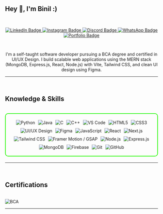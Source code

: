 ## Hey 👋, I'm Binil :)

<br>

<p align="center">
  <a href="www.linkedin.com/in/33binilb">
    <img src="https://img.shields.io/badge/-LinkedIn-0e76a8?style=for-the-badge&logo=Linkedin&logoColor=white" alt="LinkedIn Badge"/>
  </a>
  <a href="https://www.instagram.com/binill.b/">
    <img src="https://img.shields.io/badge/-Instagram-e4405f?style=for-the-badge&logo=Instagram&logoColor=white" alt="Instagram Badge"/>
  </a>
  <a href="https://discord.gg/RzrEySYe">
    <img src="https://img.shields.io/badge/-Discord-5865F2?style=for-the-badge&logo=discord&logoColor=white" alt="Discord Badge"/>
  </a>
  <a href="https://wa.me/917902931503?text=Heyy%20Binil...">
    <img src="https://img.shields.io/badge/-WhatsApp-25D366?style=for-the-badge&logo=whatsapp&logoColor=white" alt="WhatsApp Badge"/>
  </a>
  <a href="https://portfolio-pi-eight-20.vercel.app">
    <img src="https://img.shields.io/badge/-Portfolio-151515?style=for-the-badge&logo=google-chrome&logoColor=white" alt="Portfolio Badge"/>
  </a>
</p>
<br>

<p align="center"">
  I'm a self-taught software developer pursuing a BCA degree and certified in UI/UX Design. I build scalable web applications using the MERN stack (MongoDB, Express.js, React, Node.js) with Vite, Tailwind CSS, and clean UI design using Figma.
</p>

---
<br>

<h2 id="knowledge_skills" align=''> Knowledge & Skills </h2>

<br>

<div style="border: 2px solid #22F700; border-radius: 10px; padding: 20px; margin-bottom: 20px;">
  <div align="left" style="display: flex; flex-wrap: wrap; justify-content: center; gap: 10px;">
      <img src="https://img.shields.io/badge/Python-3776AB?style=for-the-badge&logo=python&logoColor=white" alt="Python" />
<img src="https://img.shields.io/badge/Java-007396?style=for-the-badge&logo=java&logoColor=white" alt="Java" />
<img src="https://img.shields.io/badge/C-00599C?style=for-the-badge&logo=c&logoColor=white" alt="C" />
<img src="https://img.shields.io/badge/C++-00599C?style=for-the-badge&logo=c%2B%2B&logoColor=white" alt="C++" />
<img src="https://img.shields.io/badge/VS_Code-007ACC?style=for-the-badge&logo=visual-studio-code&logoColor=white" alt="VS Code" />
<img src="https://img.shields.io/badge/HTML5-E34F26?style=for-the-badge&logo=html5&logoColor=white" alt="HTML5" />
<img src="https://img.shields.io/badge/CSS3-1572B6?style=for-the-badge&logo=css3&logoColor=white" alt="CSS3" />
<img src="https://img.shields.io/badge/UI/UX_Design-FF61F6?style=for-the-badge&logo=adobe&logoColor=white" alt="UI/UX Design" />
<img src="https://img.shields.io/badge/Figma-F24E1E?style=for-the-badge&logo=figma&logoColor=white" alt="Figma" />
<img src="https://img.shields.io/badge/JavaScript-F7DF1E?style=for-the-badge&logo=javascript&logoColor=black" alt="JavaScript" />
<img src="https://img.shields.io/badge/React-20232A?style=for-the-badge&logo=react&logoColor=61DAFB" alt="React" />
<img src="https://img.shields.io/badge/Next.js-000000?style=for-the-badge&logo=nextdotjs&logoColor=white" alt="Next.js" />
<img src="https://img.shields.io/badge/Tailwind_CSS-38B2AC?style=for-the-badge&logo=tailwind-css&logoColor=white" alt="Tailwind CSS" />
<img src="https://img.shields.io/badge/Framer_Motion/GSAP-FF0080?style=for-the-badge&logo=framer&logoColor=white" alt="Framer Motion / GSAP" />
<img src="https://img.shields.io/badge/Node.js-339933?style=for-the-badge&logo=nodedotjs&logoColor=white" alt="Node.js" />
<img src="https://img.shields.io/badge/Express.js-000000?style=for-the-badge&logo=express&logoColor=white" alt="Express.js" />
<img src="https://img.shields.io/badge/MongoDB-47A248?style=for-the-badge&logo=mongodb&logoColor=white" alt="MongoDB" />
<img src="https://img.shields.io/badge/Firebase-FFCA28?style=for-the-badge&logo=firebase&logoColor=black" alt="Firebase" />
<img src="https://img.shields.io/badge/Git-F05032?style=for-the-badge&logo=git&logoColor=white" alt="Git" />
<img src="https://img.shields.io/badge/GitHub-181717?style=for-the-badge&logo=github&logoColor=white" alt="GitHub" />



  </div>
</div>

---
<br>
<h2 id="Certifications" align=''> Certifications </h2>

<br>

<div>
<img <img src="https://img.shields.io/badge/BCA-Ui & Ux Design-blue?style=for-the-badge&color=000000" alt="BCA" />

</div>

---

